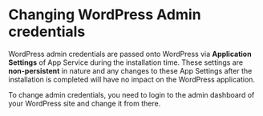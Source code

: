 # Changing WordPress Admin credentials
 WordPress admin credentials are passed onto WordPress via **Application Settings** of App Service during the installation time. These settings are **non-persistent** in nature and any changes to these App Settings after the installation is completed will have no impact on the WordPress application.

To change admin credentials, you need to login to the admin dashboard of your WordPress site and change it from there.

